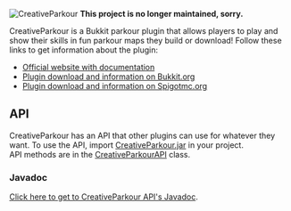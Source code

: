 ![CreativeParkour](https://media-elerium.cursecdn.com/attachments/116/519/Image_principale.png)
**This project is no longer maintained, sorry.**

CreativeParkour is a Bukkit parkour plugin that allows players to play and show their skills in fun parkour maps they build or download!
Follow these links to get information about the plugin:
* [Official website with documentation](https://creativeparkour.net)
* [Plugin download and information on Bukkit.org](https://dev.bukkit.org/projects/creativeparkour)
* [Plugin download and information on Spigotmc.org](https://www.spigotmc.org/resources/creativeparkour-build-and-play-fun-parkours.17303/)

## API
CreativeParkour has an API that other plugins can use for whatever they want. To use the API, import [CreativeParkour.jar](https://creativeparkour.net/download.php) in your project.  
API methods are in the [CreativeParkourAPI](https://github.com/ObelusPA/CreativeParkour/blob/master/src/net/creativeparkour/CreativeParkourAPI.java) class.

### Javadoc
[Click here to get to CreativeParkour API's Javadoc](https://creativeparkour.net/javadoc/).
